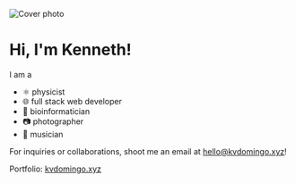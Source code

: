 ![Cover photo](https://res.cloudinary.com/kdphotography-assets/image/upload/c_fill,ar_2.39,r_20/v1/kdphotography/portfolio/static/portfolio/media-private/portraits/20180713_1.jpg)

# Hi, I'm Kenneth!

I am a
- ⚛ physicist
- 🌐 full stack web developer
- 🧬 bioinformatician
- 📷 photographer
- 🎸 musician

For inquiries or collaborations, shoot me an email at hello@kvdomingo.xyz!

Portfolio: [kvdomingo.xyz](https://kvdomingo.xyz)
